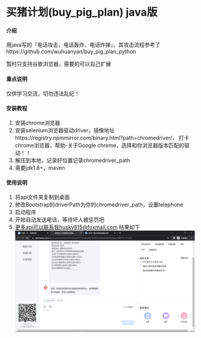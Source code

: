 # 买猪计划(buy_pig_plan) java版
#### 介绍
用java写的『电话攻击，电话轰炸，电话炸弹』，其攻击流程参考了https://github.com/wuhuanyan/buy_pig_plan_python

暂时只支持谷歌浏览器，需要的可以自己扩展

#### 重点说明

仅供学习交流，切勿违法乱纪！


#### 安装教程

1. 安装chrome浏览器
2. 安装selenium浏览器驱动driver，镜像地址https://registry.npmmirror.com/binary.html?path=chromedriver/，
  打卡chrome浏览器，帮助-关于Google chrome，选择和你浏览器版本匹配的驱动！！
3. 解压到本地，记录好位置记录chromedriver_path
4. 需要jdk1.8+，maven

#### 使用说明

1. 将api文件夹复制到桌面
2. 修改Bootstrap的driverPath为你的chromedriver_path，设置telephone
3. 启动程序
4. 开始自动发送电话，等待坏人被惩罚吧
5. 更多api可以联系我husky815@foxmail.com
结果如下![](./assets/result.png "运行结果")
